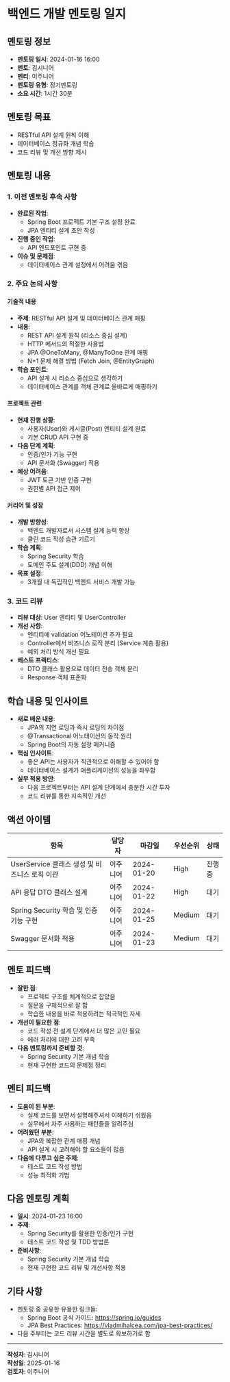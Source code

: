 # 백엔드 개발 멘토링 일지

## 멘토링 정보
- **멘토링 일시**: 2024-01-16 16:00
- **멘토**: 김시니어
- **멘티**: 이주니어
- **멘토링 유형**: 정기멘토링
- **소요 시간**: 1시간 30분

## 멘토링 목표
- RESTful API 설계 원칙 이해
- 데이터베이스 정규화 개념 학습
- 코드 리뷰 및 개선 방향 제시

## 멘토링 내용

### 1. 이전 멘토링 후속 사항
- **완료된 작업**: 
  - Spring Boot 프로젝트 기본 구조 설정 완료
  - JPA 엔티티 설계 초안 작성
- **진행 중인 작업**: 
  - API 엔드포인트 구현 중
- **이슈 및 문제점**: 
  - 데이터베이스 관계 설정에서 어려움 겪음

### 2. 주요 논의 사항
#### 기술적 내용
- **주제**: RESTful API 설계 및 데이터베이스 관계 매핑
- **내용**: 
  - REST API 설계 원칙 (리소스 중심 설계)
  - HTTP 메서드의 적절한 사용법
  - JPA @OneToMany, @ManyToOne 관계 매핑
  - N+1 문제 해결 방법 (Fetch Join, @EntityGraph)
- **학습 포인트**: 
  - API 설계 시 리소스 중심으로 생각하기
  - 데이터베이스 관계를 객체 관계로 올바르게 매핑하기

#### 프로젝트 관련
- **현재 진행 상황**: 
  - 사용자(User)와 게시글(Post) 엔티티 설계 완료
  - 기본 CRUD API 구현 중
- **다음 단계 계획**: 
  - 인증/인가 기능 구현
  - API 문서화 (Swagger) 적용
- **예상 어려움**: 
  - JWT 토큰 기반 인증 구현
  - 권한별 API 접근 제어

#### 커리어 및 성장
- **개발 방향성**: 
  - 백엔드 개발자로서 시스템 설계 능력 향상
  - 클린 코드 작성 습관 기르기
- **학습 계획**: 
  - Spring Security 학습
  - 도메인 주도 설계(DDD) 개념 이해
- **목표 설정**: 
  - 3개월 내 독립적인 백엔드 서비스 개발 가능

### 3. 코드 리뷰
- **리뷰 대상**: User 엔티티 및 UserController
- **개선 사항**: 
  - 엔티티에 validation 어노테이션 추가 필요
  - Controller에서 비즈니스 로직 분리 (Service 계층 활용)
  - 예외 처리 방식 개선 필요
- **베스트 프랙티스**: 
  - DTO 클래스 활용으로 데이터 전송 객체 분리
  - Response 객체 표준화

## 학습 내용 및 인사이트
- **새로 배운 내용**: 
  - JPA의 지연 로딩과 즉시 로딩의 차이점
  - @Transactional 어노테이션의 동작 원리
  - Spring Boot의 자동 설정 메커니즘
- **핵심 인사이트**: 
  - 좋은 API는 사용자가 직관적으로 이해할 수 있어야 함
  - 데이터베이스 설계가 애플리케이션의 성능을 좌우함
- **실무 적용 방안**: 
  - 다음 프로젝트부터는 API 설계 단계에서 충분한 시간 투자
  - 코드 리뷰를 통한 지속적인 개선

## 액션 아이템
| 항목 | 담당자 | 마감일 | 우선순위 | 상태 |
|------|--------|--------|----------|------|
| UserService 클래스 생성 및 비즈니스 로직 이관 | 이주니어 | 2024-01-20 | High | 진행중 |
| API 응답 DTO 클래스 설계 | 이주니어 | 2024-01-22 | High | 대기 |
| Spring Security 학습 및 인증 기능 구현 | 이주니어 | 2024-01-25 | Medium | 대기 |
| Swagger 문서화 적용 | 이주니어 | 2024-01-23 | Medium | 대기 |

## 멘토 피드백
- **잘한 점**: 
  - 프로젝트 구조를 체계적으로 잡았음
  - 질문을 구체적으로 잘 함
  - 학습한 내용을 바로 적용하려는 적극적인 자세
- **개선이 필요한 점**: 
  - 코드 작성 전 설계 단계에서 더 많은 고민 필요
  - 에러 처리에 대한 고려 부족
- **다음 멘토링까지 준비할 것**: 
  - Spring Security 기본 개념 학습
  - 현재 구현한 코드의 문제점 정리

## 멘티 피드백
- **도움이 된 부분**: 
  - 실제 코드를 보면서 설명해주셔서 이해하기 쉬웠음
  - 실무에서 자주 사용하는 패턴들을 알려주심
- **어려웠던 부분**: 
  - JPA의 복잡한 관계 매핑 개념
  - API 설계 시 고려해야 할 요소들이 많음
- **다음에 다루고 싶은 주제**: 
  - 테스트 코드 작성 방법
  - 성능 최적화 기법

## 다음 멘토링 계획
- **일시**: 2024-01-23 16:00
- **주제**: 
  - Spring Security를 활용한 인증/인가 구현
  - 테스트 코드 작성 및 TDD 방법론
- **준비사항**: 
  - Spring Security 기본 개념 학습
  - 현재 구현한 코드 리뷰 및 개선사항 적용

## 기타 사항
- 멘토링 중 공유한 유용한 링크들:
  - Spring Boot 공식 가이드: https://spring.io/guides
  - JPA Best Practices: https://vladmihalcea.com/jpa-best-practices/
- 다음 주부터는 코드 리뷰 시간을 별도로 확보하기로 함

---
**작성자**: 김시니어  
**작성일**: 2025-01-16  
**검토자**: 이주니어
